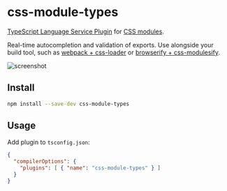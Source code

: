 # css-module-types

[TypeScript Language Service Plugin](https://github.com/Microsoft/TypeScript/wiki/Writing-a-Language-Service-Plugin) for [CSS modules](https://github.com/css-modules/css-modules).

Real-time autocompletion and validation of exports. Use alongside your build tool, such as [webpack + css-loader](https://github.com/css-modules/webpack-demo) or [browserify + css-modulesify](https://github.com/css-modules/browserify-demo).

![screenshot](https://timothykang.github.io/css-module-types.gif)

## Install

```sh
npm install --save-dev css-module-types
```

## Usage

Add plugin to `tsconfig.json`:

```json
{
  "compilerOptions": {
    "plugins": [ { "name": "css-module-types" } ]
  }
}
```

